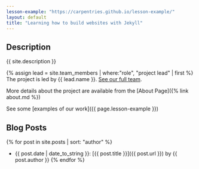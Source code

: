 ```yaml
---
lesson-example: "https://carpentries.github.io/lesson-example/"
layout: default
title: "Learning how to build websites with Jekyll"
---
```


## Description
{{ site.description }}

{% assign lead = site.team_members | where:"role", "project lead" | first %}
The project is led by {{ lead.name }}. [See our full team](about#team).

More details about the project are available from the [About Page]({% link about.md %})

See some [examples of our work]({{ page.lesson-example }})

## Blog Posts

{% for post in site.posts | sort: "author" %}
- {{ post.date | date_to_string }}: [{{ post.title }}]({{ post.url }}) by {{ post.author }}
{% endfor %}


